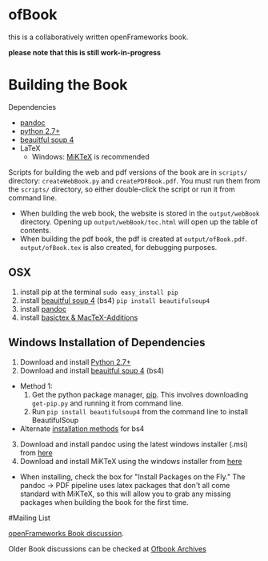 ofBook
======

this is a collaboratively written openFrameworks book.  

**please note that this is still work-in-progress**


# Building the Book

Dependencies

- [pandoc](http://johnmacfarlane.net/pandoc/)
- [python 2.7+](https://www.python.org/)
- [beauitful soup 4](http://www.crummy.com/software/BeautifulSoup/) 
- LaTeX 
  - Windows: [MiKTeX](http://miktex.org/) is recommended 

Scripts for building the web and pdf versions of the book are in `scripts/` directory: `createWebBook.py` and `createPDFBook.pdf`.  You must run them from the `scripts/` directory, so either double-click the script or run it from command line.
- When building the web book, the website is stored in the `output/webBook` directory.  Opening up `output/webBook/toc.html` will open up the table of contents.
- When building the pdf book, the pdf is created at `output/ofBook.pdf`. `output/ofBook.tex` is also created, for debugging purposes.

## OSX
1. install pip at the terminal ```sudo easy_install pip```
2. install [beauitful soup 4](http://www.crummy.com/software/BeautifulSoup/) (bs4) `pip install beautifulsoup4`
3. install [pandoc](https://github.com/jgm/pandoc/releases)
4. install [basictex & MacTeX-Additions](http://www.tug.org/mactex/morepackages.html)

## Windows Installation of Dependencies
1. Download and install [Python 2.7+](https://www.python.org/)
2. Download and install [beauitful soup 4](http://www.crummy.com/software/BeautifulSoup/) (bs4)
  - Method 1: 
    1. Get the python package manager, [pip](https://pip.pypa.io/en/latest/installing.html).  This involves downloading `get-pip.py` and running it from command line.
    2. Run `pip install beautifulsoup4` from the command line to install BeautifulSoup
  - Alternate [installation methods](http://www.crummy.com/software/BeautifulSoup/bs4/doc/#installing-beautiful-soup) for bs4
3. Download and install pandoc using the latest windows installer (.msi) from [here](https://github.com/jgm/pandoc/releases)
4. Download and install MiKTeX using the windows installer from [here](http://miktex.org/download)
  - When installing, check the box for "Install Packages on the Fly."  The pandoc -> PDF pipeline uses latex packages that don't all come standard with MiKTeX, so this will allow you to grab any missing packages when building the book for the first time.



#Mailing List

[openFrameworks Book discussion](http://dev.openframeworks.cc/listinfo.cgi/ofbook-openframeworks.cc).

Older Book discussions can be checked at [Ofbook Archives](http://dev.openframeworks.cc/private.cgi/ofbook-openframeworks.cc/)

